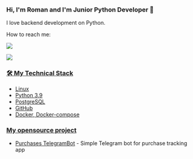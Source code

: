 
### Hi, I'm Roman and I'm Junior Python Developer 👋
I love backend development on Python.

How to reach me:
<p align='left'>
   <a href="https://t.me/rundect">
       <img src="https://img.shields.io/badge/Telegram-2CA5E0?style=for-the-badge&logo=telegram&logoColor=white"/>
   </a>
<p align='left'>
   <a href='mailto:dofastsite@gmail.com'>
       <img src="https://img.shields.io/badge/Gmail-D14836?style=for-the-badge&logo=gmail&logoColor=white"/>
</p>


### 🛠 My Technical Stack
*   Linux
*   Python 3.9
*   PostgreSQL
*   GitHub
*   Docker, Docker-compose

### My opensource project

*   [Purchases TelegramBot](https://github.com/rundect/purchases_bott) - Simple Telegram bot for purchase tracking app
